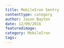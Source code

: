 ```yaml
---
title: MobileIron Sentry
contenttype: category
author: Jason Bayton
date: 12/09/2016
featuredimage: 
category: MobileIron
tags:
---
```

